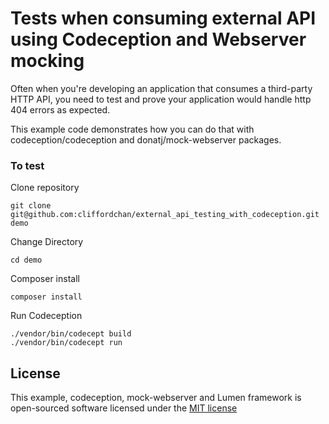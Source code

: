 # Tests when consuming external API using Codeception and Webserver mocking

Often when you're developing an application that consumes a third-party HTTP API, you need to test and prove your application would handle http 404 errors as expected. 

This example code demonstrates how you can do that with codeception/codeception and donatj/mock-webserver packages.

### To test

Clone repository

```
git clone git@github.com:cliffordchan/external_api_testing_with_codeception.git demo 
```

Change Directory

```angular2html
cd demo
```

Composer install

```angular2html
composer install
```


Run Codeception

```
./vendor/bin/codecept build
./vendor/bin/codecept run
```

## License

This example, codeception, mock-webserver and Lumen framework is open-sourced software licensed under the [MIT license](http://opensource.org/licenses/MIT)
